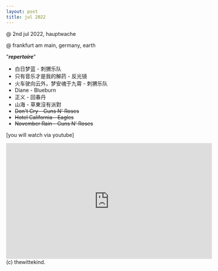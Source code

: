 ```yaml
---
layout: post
title: jul 2022
---
```


 @ 2nd jul 2022, hauptwache

 @ frankfurt am main, germany, earth

 "***repertoire***"

  - 白日梦蓝 - 刺猬乐队
  - 只有音乐才是我的解药 - 反光镜
  - 火车驶向云外，梦安魂于九霄 - 刺猬乐队
  - Diane - Blueburn
  - 正义 - 回春丹
  - 山海 - 草東沒有派對
  - ~~Don't Cry - Guns N' Roses~~
  - ~~Hotel California - Eagles~~
  - ~~November Rain - Guns N' Roses~~
  
[you will watch via youtube]

<iframe width="560" height="315" src="https://www.youtube.com/embed/2ME9gpwEw1g" title="YouTube video player" frameborder="0" allow="accelerometer; autoplay; clipboard-write; encrypted-media; gyroscope; picture-in-picture" allowfullscreen></iframe>

<br>
(c) thewittekind.
 &nbsp;